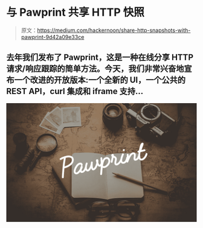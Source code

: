 # 与 Pawprint 共享 HTTP 快照

> 原文：<https://medium.com/hackernoon/share-http-snapshots-with-pawprint-9d42a09e33ce>

## 去年我们发布了 Pawprint，这是一种在线分享 HTTP 请求/响应跟踪的简单方法。今天，我们非常兴奋地宣布一个改进的开放版本:一个全新的 UI，一个公共的 REST API，curl 集成和 iframe 支持…

![](img/92c376c07869e803a3ba24ce12a474cf.png)
